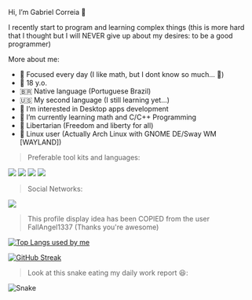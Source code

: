 Hi, I’m Gabriel Correia 🤙

I recently start to program and learning complex things (this is more hard that I thought but I will NEVER give up about my desires: to be a good programmer)

More about me:
- 🧠 Focused every day (I like math, but I dont know so much... 🥲)
- 🥚 18 y.o.
- 🇧🇷 Native language (Portuguese Brazil)
- 🇺🇸 My second language (I still learning yet...)
- 👀 I’m interested in Desktop apps development
- 🌱 I’m currently learning math and C/C++ Programming
- 🐍 Libertarian (Freedom and liberty for all)
- 🐧 Linux user (Actually Arch Linux with GNOME DE/Sway WM [WAYLAND])

> Preferable tool kits and languages:

<div>
  <a ><img src=https://img.shields.io/badge/C-00599C?style=for-the-badge&logo=c&logoColor=white><a/>
  <a ><img src=https://img.shields.io/badge/C%2B%2B-00599C?style=for-the-badge&logo=c%2B%2B&logoColor=white></a>
  <a ><img src=https://img.shields.io/badge/Rust-black?style=for-the-badge&logo=rust&logoColor=#E57324><a/>
  <a ><img src=https://img.shields.io/badge/Linux-FCC624?style=for-the-badge&logo=linux&logoColor=black></a>
</div>

> Social Networks:

<div> 
  <a href="https://www.instagram.com/correiaofficial/" target="_blank"><img src="https://img.shields.io/badge/Instagram-E4405F?style=for-the-badge&logo=instagram&logoColor=white" target="_blank"></a>
</div>

> This profile display idea has been COPIED from the user FallAngel1337 (Thanks you're awesome)

[![Top Langs used by me](https://github-readme-stats.vercel.app/api/top-langs/?username=bellcorreia&layout=compact&theme=github_dark)](https://github.com/anuraghazra/github-readme-stats)

[![GitHub Streak](http://github-readme-streak-stats.herokuapp.com?user=bellcorreia&theme=github-dark&hide_border=true&date_format=%5BY%20%5DM%20j)](https://git.io/streak-stats)

> Look at this snake eating my daily work report 😆:

![Snake](https://raw.githubusercontent.com/bellcorreia/bellcorreia/output/github-contribution-grid-snake.svg)
